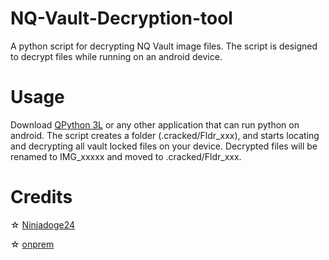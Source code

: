 # NQ-Vault-Decryption-tool
A python script for decrypting NQ Vault image files. The script is designed to decrypt files while running on an android device.

# Usage
Download [QPython 3L](https://www.qpython.com) or any other application that can run python on android.
The script creates a folder (.cracked/Fldr_xxx), and starts locating and decrypting all vault locked files on your device.
Decrypted files will be renamed to IMG_xxxxx and moved to .cracked/Fldr_xxx.

# Credits
☆ [Ninjadoge24](https://ninjadoge24.github.io)

☆ [onprem](https://github.com/onprem/nqvault-decrypt)
